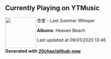 ## Currently Playing on YTMusic

[<img align="left" width="100" src="https://lh3.googleusercontent.com/3G2yVWEv5qu61C0OW9dOK5r1yNtTWJNrvZC7V0UIJUhdH3gBWqREGB9hJlQxM1uQQmh51rsp-06NMich">](https://music.youtube.com/channel/UC3ifJO3dHAk0clY2x5lu2yw)

杏里 - Last Summer Whisper

**Albums**: Heaven Beach

Last updated at 09/01/2020 13:46

#### Generated with [20chan/github-now](https://github.com/20chan/github-now)


<!--
**20chan/20chan** is a ✨ _special_ ✨ repository because its `README.md` (this file) appears on your GitHub profile.

Here are some ideas to get you started:

- 🔭 I’m currently working on ...
- 🌱 I’m currently learning ...
- 👯 I’m looking to collaborate on ...
- 🤔 I’m looking for help with ...
- 💬 Ask me about ...
- 📫 How to reach me: ...
- 😄 Pronouns: ...
- ⚡ Fun fact: ...
-->
